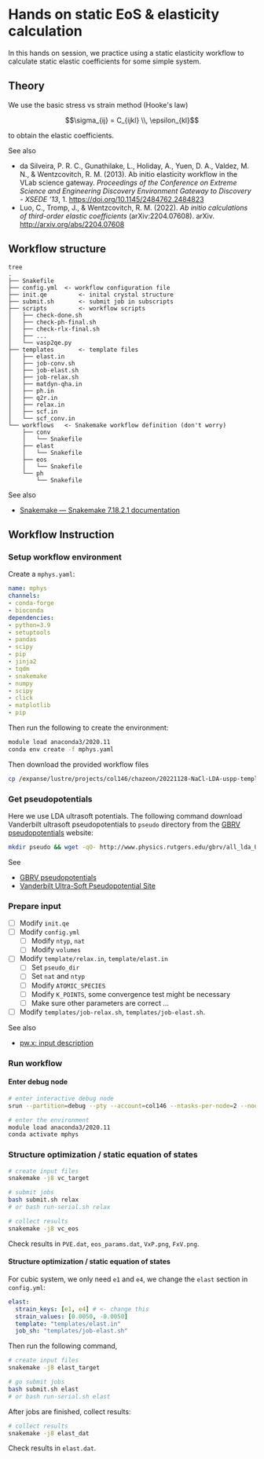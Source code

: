 # Hands on static EoS & elasticity calculation

In this hands on session, we practice using a static elasticity workflow to calculate static elastic coefficients for some simple system.

## Theory

We use the basic stress vs strain method (Hooke's law)

$$\sigma_{ij} = C_{ijkl} \\, \epsilon_{kl}$$

to obtain the elastic coefficients.

See also

- da Silveira, P. R. C., Gunathilake, L., Holiday, A., Yuen, D. A., Valdez, M. N., & Wentzcovitch, R. M. (2013). Ab initio elasticity workflow in the VLab science gateway. *Proceedings of the Conference on Extreme Science and Engineering Discovery Environment Gateway to Discovery - XSEDE ’13*, 1. https://doi.org/10.1145/2484762.2484823
- Luo, C., Tromp, J., & Wentzcovitch, R. M. (2022). *Ab initio calculations of third-order elastic coefficients* (arXiv:2204.07608). arXiv. http://arxiv.org/abs/2204.07608

## Workflow structure

```
tree
.
├── Snakefile
├── config.yml 	<- workflow configuration file
├── init.qe			<- inital crystal structure
├── submit.sh		<- submit job in subscripts
├── scripts			<- workflow scripts
│   ├── check-done.sh
│   ├── check-ph-final.sh
│   ├── check-rlx-final.sh
│   ├── ...
│   └── vasp2qe.py
├── templates		<- template files
│   ├── elast.in
│   ├── job-conv.sh
│   ├── job-elast.sh
│   ├── job-relax.sh
│   ├── matdyn-qha.in
│   ├── ph.in
│   ├── q2r.in
│   ├── relax.in
│   ├── scf.in
│   └── scf_conv.in
└── workflows 	<- Snakemake workflow definition (don't worry) 
    ├── conv
    │   └── Snakefile
    ├── elast
    │   └── Snakefile
    ├── eos
    │   └── Snakefile
    └── ph
        └── Snakefile
```

See also

- [Snakemake — Snakemake 7.18.2.1 documentation](https://snakemake.readthedocs.io/en/stable/)

## Workflow Instruction

### Setup workflow environment

Create a `mphys.yaml`:

```yaml
name: mphys
channels:
- conda-forge
- bioconda
dependencies:
- python=3.9
- setuptools
- pandas
- scipy
- pip
- jinja2
- tqdm
- snakemake
- numpy
- scipy
- click
- matplotlib
- pip
```

Then run the following to create the environment:

```bash
module load anaconda3/2020.11
conda env create -f mphys.yaml
```

Then download the provided workflow files

````bash
cp /expanse/lustre/projects/col146/chazeon/20221128-NaCl-LDA-uspp-template .
````

### Get pseudopotentials

Here we use LDA ultrasoft potentials. The following command download Vanderbilt ultrasoft pseudopotentials to `pseudo` directory from the [GBRV pseudopotentials](http://www.physics.rutgers.edu/gbrv/) website:

```bash
mkdir pseudo && wget -qO- http://www.physics.rutgers.edu/gbrv/all_lda_UPF_v1.5.tar.gz | tar -xzv -C pseudo
```

See

- [GBRV pseudopotentials](http://www.physics.rutgers.edu/gbrv/)
- [Vanderbilt Ultra-Soft Pseudopotential Site](http://www.physics.rutgers.edu/~dhv/uspp/index.html)

### Prepare input

- [ ] Modify `init.qe`
- [ ] Modify `config.yml`
  - [ ] Modify `ntyp`, `nat`
  - [ ] Modify `volumes`
- [ ] Modify `template/relax.in`, `template/elast.in`
  - [ ] Set `pseudo_dir`
  - [ ] Set `nat` and `ntyp`
  - [ ] Modify `ATOMIC_SPECIES`
  - [ ] Modify `K_POINTS`, some convergence test might be necessary
  - [ ] Make sure other parameters are correct ...
- [ ] Modify `templates/job-relax.sh`, `templates/job-elast.sh`.

See also

- [pw.x: input description](https://www.quantum-espresso.org/Doc/INPUT_PW.html)

### Run workflow

#### Enter debug node

```bash
# enter interactive debug node
srun --partition=debug --pty --account=col146 --ntasks-per-node=2 --nodes=1 --mem=96G -t 00:30:00 --wait=0 --export=ALL /bin/bash

# enter the environment
module load anaconda3/2020.11
conda activate mphys
```

### Structure optimization / static equation of states

```bash
# create input files
snakemake -j8 vc_target

# submit jobs
bash submit.sh relax
# or bash run-serial.sh relax

# collect results
snakemake -j8 vc_eos
```

Check results in `PVE.dat`, `eos_params.dat`,  `VxP.png`, `FxV.png`.

#### Structure optimization / static equation of states

For cubic system, we only need `e1` and `e4`, we change the `elast` section in `config.yml`:

```yaml
elast:
  strain_keys: [e1, e4] # <- change this
  strain_values: [0.0050, -0.0050]
  template: "templates/elast.in"
  job_sh: "templates/job-elast.sh"
```

Then run the following command, 

```bash
# create input files
snakemake -j8 elast_target

# go submit jobs
bash submit.sh elast
# or bash run-serial.sh elast
```

After jobs are finished, collect results:

```bash
# collect results
snakemake -j8 elast_dat
```

Check results in `elast.dat`.
